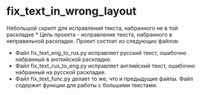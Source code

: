 # fix_text_in_wrong_layout
Небольшой скрипт для исправления текста, набранного не в той раскладке
*
Цель проекта - исправление текста, набранного в неправильной раскладке.
Проект состоит из следующих файлов:
* Файл fix_text_eng_to_rus.py исправляет русский текст, ошибочно набранный в английской раскладке.
* Файл fix_text_rus_to_eng.py исправляет английский текст, ошибочно набранный на русской раскладке.
* Файл fix_text_func.py делает то же, что и предыдущие файлы. Файл содержит функции для работы с большими текстами. 
